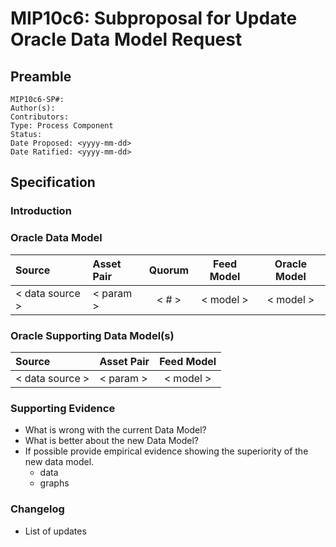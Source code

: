 # MIP10c6: Subproposal for Update Oracle Data Model Request

## Preamble
```
MIP10c6-SP#: 
Author(s):
Contributors:
Type: Process Component
Status:
Date Proposed: <yyyy-mm-dd>
Date Ratified: <yyyy-mm-dd>
``` 

## Specification

### Introduction

### Oracle Data Model 

|      Source     |  Asset Pair   | Quorum | Feed Model  | Oracle Model |
| :-------------- | :------------ | :----: | :---------: | :----------: |
| < data source > |   < param >   | < # >  |  < model >  |  < model >   |


### Oracle Supporting Data Model(s)
    
 |      Source     |  Asset Pair   |  Feed Model  |
 | :-------------- | :------------ | :----------: |
 | < data source > |   < param >   |   < model >  |

### Supporting Evidence
- What is wrong with the current Data Model?
- What is better about the new Data Model?
- If possible provide empirical evidence showing the superiority of the new data model.
	- data
	- graphs

### Changelog
- List of updates